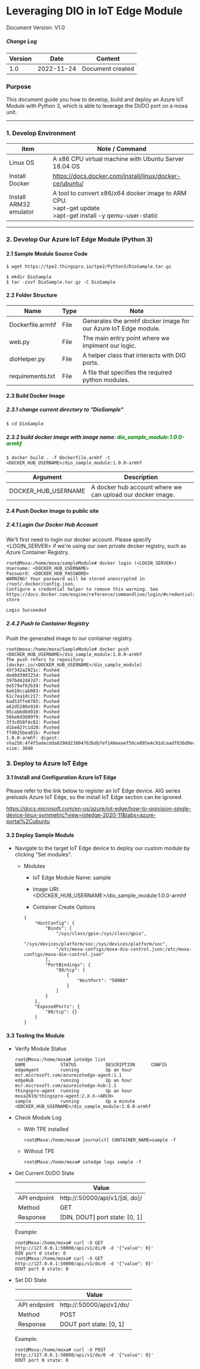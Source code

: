 # Leveraging DIO in IoT Edge Module

Document Version: V1.0

##### Change Log

| Version | Date       | Content                        |
| ------- | ---------- | ------------------------------ |
| 1.0     | 2022-11-24 | Document created               |



### Purpose

This document guide you how to develop, build and deploy an Azure IoT Module with Python 3, which is able to leverage the DI/DO port on a moxa unit.

------

### 1. Develop Environment

| item                   | Note / Command                                               |
| ---------------------- | ------------------------------------------------------------ |
| Linux OS               | A x86 CPU virtual machine with Ubuntu Server 18.04 OS        |
| Install Docker         | https://docs.docker.com/install/linux/docker-ce/ubuntu/      |
| Install ARM32 emulator | A tool to convert x86/x64 docker image to ARM CPU. <br />>apt-get update<br />>apt-get install -y qemu-user-static |

------

### 2. Develop Our Azure IoT Edge Module (Python 3)

#### 2.1 Sample Module Source Code

```
$ wget https://tpe2.thingspro.io/tpe2/Python3/DioSample.tar.gz

$ mkdir DioSample
$ tar -zxvf DioSample.tar.gz -C DioSample
```

#### 2.2 Folder Structure

| Name                | Type    | Note                                                             |
| ------------------- | ------- | ---------------------------------------------------------------- |
| Dockerfile.armhf    | File    | Generates the armhf docker image for our Azure IoT Edge module.  |
| web.py              | File    | The main entry point where we implment our logic.                |
| dioHelper.py        | File    | A helper class that interacts with DIO ports.                    |
| requirements.txt    | File    | A file that specifies the required python modules.               |

#### 2.3 Build Docker Image

##### 2.3.1 change current directory to "DioSample"

```
$ cd DioSample
```

##### 2.3.2 build docker image with image name: <font color='green'><b>dio_sample_module:1.0.0-armhf</b></font>

```
$ docker build . -f Dockerfile.armhf -t <DOCKER_HUB_USERNAME>/dio_sample_module:1.0.0-armhf
```

| Argument              | Description                                                                                       |
| --------------------- |-------------------------------------------------------------------------------------------------- |
| DOCKER_HUB_USERNAME   | A docker hub account where we can upload our docker image.                                        |

#### 2.4 Push Docker image to public site

##### 2.4.1 Login Our Docker Hub Account

We'll first need to login our docker account. Please specify <LOGIN_SERVER> if we're using our own private docker registry, such as Azure Container Registry. 

```
root@Moxa:/home/moxa/sampleModule# docker login (<LOGIN_SERVER>)
Username: <DOCKER_HUB_USERNAME>
Password: <DOCKER_HUB_PASSWORD>
WARNING! Your password will be stored unencrypted in /root/.docker/config.json.
Configure a credential helper to remove this warning. See
https://docs.docker.com/engine/reference/commandline/login/#credentials-store

Login Succeeded
```

##### 2.4.2 Push to Container Registry

Push the generated image to our container registry.

```
root@moxa:/home/moxa/SampleModule# docker push <DOCKER_HUB_USERNAME>/dio_sample_module:1.0.0-armhf
The push refers to repository [docker.io/<DOCKER_HUB_USERNAME>/dio_sample_module]
45f342a2921c: Pushed 
ded8d3983254: Pushed 
397bd42d47d7: Pushed 
be579af62b39: Pushed 
6eb10ccab083: Pushed 
61c7ea1dc217: Pushed
6ad53ffe0785: Pushed
a61d5286e920: Pushed
95cabbd8d010: Pushed
56be6d3609f9: Pushed
3f3c058f4c82: Pushed
d1be827c1d28: Pushed
ff4025bea81b: Pushed
1.0.0-armhf: digest: sha256:4f4f5adecdda8298d23804763bdb7ef148eeaef50ce095e4c91dcaadf036d9ec size: 3040
```

### 3. Deploy to Azure IoT Edge

#### 3.1 Install and Configuration Azure IoT Edge

Please refer to the link below to register an IoT Edge device. AIG series preloads Azure IoT Edge, so the install IoT Edge section can be ignored.

https://docs.microsoft.com/en-us/azure/iot-edge/how-to-provision-single-device-linux-symmetric?view=iotedge-2020-11&tabs=azure-portal%2Cubuntu

#### 3.2 Deploy Sample Module

- Navigate to the target IoT Edge device to deploy our custom module by clicking "Set modules".

  - Modules

    - IoT Edge Module Name: sample

    - Image URI: <DOCKER_HUB_USERNAME>/dio_sample_module:1.0.0-armhf

    - Container Create Options

    ```
    {
        "HostConfig": {
            "Binds": [
                "/sys/class/gpio:/sys/class/gpio",
                "/sys/devices/platform/soc:/sys/devices/platform/soc",
                "/etc/moxa-configs/moxa-dio-control.json:/etc/moxa-configs/moxa-dio-control.json"
            ],
            "PortBindings": {
                "80/tcp": [
                    {
                        "HostPort": "50000"
                    }
                ]
            }
        },
        "ExposedPorts": {
            "80/tcp": {}
        }
    }
    ```

#### 3.3 Testing the Module

- Verify Module Status

  ```
  root@Moxa:/home/moxa# iotedge list
  NAME             STATUS           DESCRIPTION      CONFIG
  edgeAgent        running          Up an hour       mcr.microsoft.com/azureiotedge-agent:1.1
  edgeHub          running          Up an hour       mcr.microsoft.com/azureiotedge-hub:1.1
  thingspro-agent  running          Up an hour       moxa2019/thingspro-agent:2.X.X-<ARCH>
  sample           running          Up a minute      <DOCKER_HUB_USERNAME>/dio_sample_module:1.0.0-armhf
  ```

- Check Module Log 

    - With TPE installed

        ```
        root@Moxa:/home/moxa# journalctl CONTAINER_NAME=sample -f
        ```

    - Without TPE

        ```
        root@Moxa:/home/moxa# iotedge logs sample -f
        ```

- Get Current DI/DO State

    |               | Value                                     |
    | ------------- | ----------------------------------------- |
    | API endpoint  | http://<IP>:50000/api/v1/[di, do]/<PORT>  |
    | Method        | GET                                       |
    | Response      | [DIN, DOUT] port <PORT> state: [0, 1]     |

    Example:

    ```
    root@Moxa:/home/moxa# curl -X GET http://127.0.0.1:50000/api/v1/di/0 -d '{"value": 0}'
    DIN port 0 state: 0
    root@Moxa:/home/moxa# curl -X GET http://127.0.0.1:50000/api/v1/do/0 -d '{"value": 0}'
    DOUT port 0 state: 0
    ```

- Set DO State

    |               | Value                                     |
    | ------------- | ----------------------------------------- |
    | API endpoint  | http://<IP>:50000/api/v1/do/<PORT>        |
    | Method        | POST                                      |
    | Response      | DOUT port <PORT> state: [0, 1]            |

    Example:

    ```
    root@Moxa:/home/moxa# curl -X POST http://127.0.0.1:50000/api/v1/do/0 -d '{"value": 0}'
    DOUT port 0 state: 0
    ```